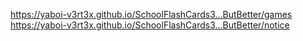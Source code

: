 https://yaboi-v3rt3x.github.io/SchoolFlashCards3...ButBetter/games
<br>
https://yaboi-v3rt3x.github.io/SchoolFlashCards3...ButBetter/notice

